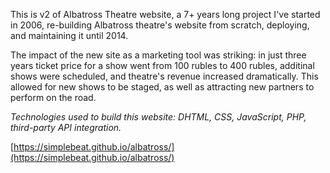 This is v2 of Albatross Theatre website, a 7+ years long project I've started in 2006, re-building Albatross theatre's website from scratch, deploying, and maintaining it until 2014.

The impact of the new site as a marketing tool was striking: in just three years ticket price for a show went from 100 rubles to 400 rubles, additinal shows were scheduled, and theatre's revenue increased dramatically. This allowed for new shows to be staged, as well as attracting new partners to perform on the road.

*Technologies used to build this website: DHTML, CSS, JavaScript, PHP, third-party API integration.*

[https://simplebeat.github.io/albatross/](https://simplebeat.github.io/albatross/)